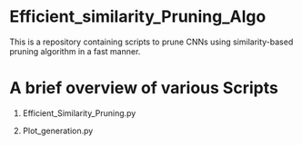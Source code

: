 # Efficient_similarity_Pruning_Algo

This is a repository containing scripts to prune CNNs using similarity-based pruning algorithm in a fast manner. 


# A brief overview of various Scripts

1) Efficient_Similarity_Pruning.py

2) Plot_generation.py
